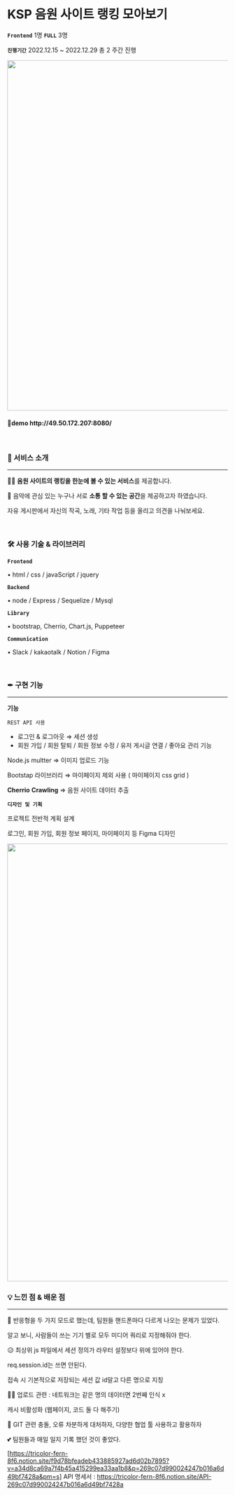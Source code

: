 # KSP 음원 사이트 랭킹 모아보기

**`Frontend`** 1명  **`FULL`** 3명

**`진행기간`**  2022.12.15 ~ 2022.12.29 총 2 주간 진행

<img src="https://user-images.githubusercontent.com/116782319/226580731-2e7847b6-29ae-4e4b-9ac7-a92706ab38b0.jpg"  width="800" align="center" />

<h4>🔗demo http://49.50.172.207:8080/</h4>
   
   <br/>
<h3>🎵 서비스 소개</h3>
<hr />

<aside>
   
🧑‍💻 **음원 사이트의 랭킹을 한눈에 볼 수 있는 서비스**를 제공합니다.

</aside>

<aside>
   
🙂 음악에 관심 있는 누구나 서로 **소통 할 수 있는 공간**을 제공하고자 하였습니다.
   
자유 게시판에서 자신의 작곡, 노래, 기타 작업 등을 올리고 의견을 나눠보세요.

</aside>


   <br/>
<h3>🛠️ 사용 기술 & 라이브러리</h3>

**`Frontend`**

• html / css / javaScript / jquery 

**`Backend`**

• node / Express / Sequelize / Mysql


**`Library`**

• bootstrap, Cherrio, Chart.js, Puppeteer


**`Communication`**

• Slack / kakaotalk / Notion / Figma


   <br/>
<h3>✒ 구현 기능</h3>
<hr />

**기능**


`REST API 사용` 

- 로그인 & 로그아웃 ⇒ 세션 생성
- 회원 가입 / 회원 탈퇴 / 회원 정보 수정 / 유저 게시글 연결 /  좋아요 관리 기능

Node.js multter  ⇒  이미지 업로드 기능

Bootstap 라이브러리 ⇒ 마이페이지 제외 사용 ( 마이페이지 css grid )

**Cherrio** **Crawling** ⇒  음원 사이트 데이터 추출


**`디자인 및 기획`**


프로젝트 전반적 계획 설계

로그인, 회원 가입, 회원 정보 페이지, 마이페이지 등 Figma 디자인
<br />

<img src="https://user-images.githubusercontent.com/116782319/226579163-7ab74f3c-69f2-4e3e-be06-ffe31c98b2dd.png"  width="1000" align="center" />



   <br/>
<h3>💡 느낀 점 & 배운 점</h3>
<hr />

🤣 반응형을 두 가지 모드로 했는데, 팀원들 핸드폰마다 다르게 나오는 문제가 있었다.

알고 보니, 사람들이 쓰는 기기 별로 모두 미디어 쿼리로 지정해줘야 한다.

😥 최상위 js 파일에서 세션 정의가 라우터 설정보다 위에 있어야 한다.

req.session.id는 쓰면 안된다. 

 접속 시 기본적으로 저장되는 세션 값 id말고 다른 명으로 지칭

🤦‍♀️ 업로드 관련 : 네트워크는 같은 명의 데이터면 2번째 인식 x 

캐시 비활성화 (웹페이지, 코드 둘 다 해주기) 

🙌 GIT 관련 충돌, 오류 차분하게 대처하자, 다양한 협업 툴 사용하고 활용하자

💕 팀원들과 매일 일지 기록 했던 것이 좋았다.

[https://tricolor-fern-8f6.notion.site/f9d78bfeadeb433885927ad6d02b7895?v=a34d8ca69a7f4b45a415299ea33aa1b8&p=269c07d990024247b016a6d49bf7428a&pm=s]
API 명세서 : https://tricolor-fern-8f6.notion.site/API-269c07d990024247b016a6d49bf7428a


 
